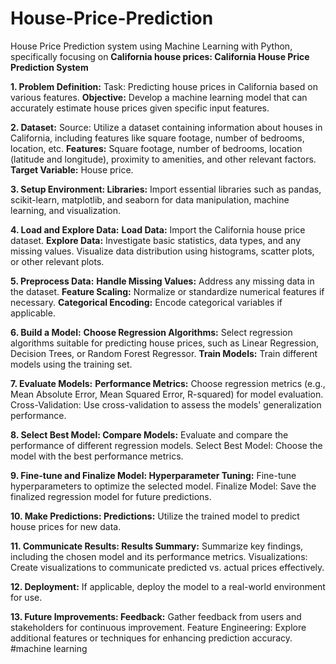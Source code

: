 # House-Price-Prediction
House Price Prediction system using Machine Learning with Python, specifically focusing on **California house prices:  California House Price Prediction System**

**1. Problem Definition:** Task: Predicting house prices in California based on various features. 
 **Objective:** Develop a machine learning model that can accurately estimate house prices given specific input features. 

**2. Dataset:** Source: Utilize a dataset containing information about houses in California, including features like square footage, number of bedrooms, location, etc. 
 **Features:** Square footage, number of bedrooms, location (latitude and longitude), proximity to amenities, and other relevant factors. 
 **Target Variable:** House price.

**3. Setup Environment: Libraries:** Import essential libraries such as pandas, scikit-learn, matplotlib, and seaborn for data manipulation, machine learning, and visualization. 

**4. Load and Explore Data:**
 **Load Data:** Import the California house price dataset. 
 **Explore Data:** Investigate basic statistics, data types, and any missing values. Visualize data distribution using histograms, scatter plots, or other relevant plots.

**5. Preprocess Data:**
 **Handle Missing Values:** Address any missing data in the dataset. 
 **Feature Scaling:** Normalize or standardize numerical features if necessary.
 **Categorical Encoding:** Encode categorical variables if applicable. 

**6. Build a Model:**
 **Choose Regression Algorithms:** Select regression algorithms suitable for predicting house prices, such as Linear Regression, Decision Trees, or Random Forest Regressor. 
 **Train Models:** Train different models using the training set. 

**7. Evaluate Models:** 
 **Performance Metrics:** Choose regression metrics (e.g., Mean Absolute Error, Mean Squared Error, R-squared) for model evaluation. Cross-Validation: Use cross-validation to assess the models' generalization performance. 

**8. Select Best Model: Compare Models:** Evaluate and compare the performance of different regression models. Select Best Model: Choose the model with the best performance metrics. 

**9. Fine-tune and Finalize Model: Hyperparameter Tuning:** Fine-tune hyperparameters to optimize the selected model. Finalize Model: Save the finalized regression model for future predictions. 

**10. Make Predictions: Predictions:** Utilize the trained model to predict house prices for new data. 

**11. Communicate Results: Results Summary:** Summarize key findings, including the chosen model and its performance metrics. Visualizations: Create visualizations to communicate predicted vs. actual prices effectively.

**12. Deployment:** If applicable, deploy the model to a real-world environment for use.

**13. Future Improvements: Feedback:** Gather feedback from users and stakeholders for continuous improvement. Feature Engineering: Explore additional features or techniques for enhancing prediction accuracy.
#machine learning
